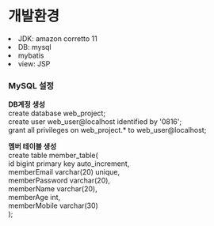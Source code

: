 <h1>개발환경</h1>
<li>JDK: amazon corretto 11</li>
<li>DB: mysql</li>
<li>mybatis</li>
<li>view: JSP</li>


<h3>MySQL 설정</h3>

<b>DB계정 생성</b></br>
create database web_project;</br>
create user web_user@localhost identified by '0816';</br>
grant all privileges on web_project.* to web_user@localhost;</br>

<b>멤버 테이블 생성</b></br>
create table member_table(</br>
	id bigint primary key auto_increment,</br>
    memberEmail varchar(20) unique,</br>
    memberPassword varchar(20),</br>
    memberName varchar(20),</br>
    memberAge int,</br>
    memberMobile varchar(30)</br>
); </br>
